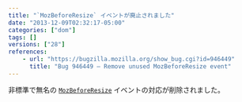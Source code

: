 ```yaml
---
title: "`MozBeforeResize` イベントが廃止されました"
date: "2013-12-09T02:32:17-05:00"
categories: ["dom"]
tags: []
versions: ["28"]
references:
    - url: "https://bugzilla.mozilla.org/show_bug.cgi?id=946449"
      title: "Bug 946449 – Remove unused MozBeforeResize event"
---
```

非標準で無名の [`MozBeforeResize`](https://developer.mozilla.org/docs/Web/Reference/Events/MozBeforeResize) イベントの対応が削除されました。
